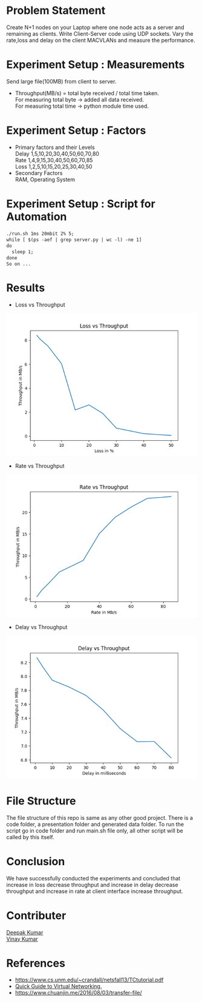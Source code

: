 # Problem Statement
Create N+1 nodes on your Laptop where one node acts as
a server and remaining as clients.
Write Client-Server code using UDP sockets. Vary the
rate,loss and delay on the client MACVLANs and measure
the performance.
# Experiment Setup : Measurements
Send large file(100MB) from client to server.
* Throughput(MB/s) = total byte received / total time taken.  
For measuring total byte -> added all data received.  
For measuring total time -> python module time used.

# Experiment Setup : Factors
* Primary factors and their Levels  
Delay 1,5,10,20,30,40,50,60,70,80  
Rate 1,4,9,15,30,40,50,60,70,85  
Loss 1,2,5,10,15,20,25,30,40,50
* Secondary Factors  
RAM, Operating System

# Experiment Setup : Script for Automation

    ./run.sh 1ms 20mbit 2% 5;
    while [ $(ps -aef | grep server.py | wc -l) -ne 1]
    do
      sleep 1;
    done
    So on ...

# Results
* Loss vs Throughput

![Graph1](/Code/Loss.png)

* Rate vs Throughput

![Graph2](/Code/Rate.png)

* Delay vs Throughput

![Graph3](/Code/Delay.png)

# File Structure
The file structure of this repo is same as any other good project. There is a code folder, a presentation folder and generated data folder. To run the script go in code folder and run main.sh file only, all other script will be called by this itself.


# Conclusion
We have successfully conducted the experiments and concluded that
increase in loss decrease throughput and increase in delay decrease
throughput and increase in rate at client interface increase throughput.

# Contributer 
[Deepak Kumar](https://github.com/deepakjnv880)  
[Vinay Kumar](https://github.com/vinayskywalker)  

# References
* https://www.cs.unm.edu/~crandall/netsfall13/TCtutorial.pdf
* [Quick Guide to Virtual Networking.](https://students.iitmandi.ac.in/moodle/mod/resource/view.php?id=21921)
* https://www.chuanjin.me/2016/08/03/transfer-file/
